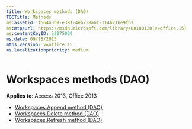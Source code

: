 ```yaml
---
title: Workspaces methods (DAO)
TOCTitle: Methods
ms:assetid: f664a3b9-e381-4eb7-8abf-314b71be9fb7
ms:mtpsurl: https://msdn.microsoft.com/library/Dn180120(v=office.15)
ms:contentKeyID: 52075069
ms.date: 09/18/2015
mtps_version: v=office.15
ms.localizationpriority: medium
---
```


# Workspaces methods (DAO)

**Applies to**: Access 2013, Office 2013

- [Workspaces.Append method (DAO)](workspaces-append-method-dao.md)
- [Workspaces.Delete method (DAO)](workspaces-delete-method-dao.md)
- [Workspaces.Refresh method (DAO)](workspaces-refresh-method-dao.md)

